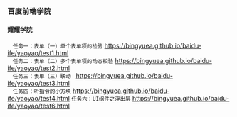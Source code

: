 ### 百度前端学院
#### 耀耀学院
    `任务一：表单（一）单个表单项的检验` https://bingyuea.github.io/baidu-ife/yaoyao/test1.html  
     `任务二：表单（二）多个表单项的动态校验` https://bingyuea.github.io/baidu-ife/yaoyao/test2.html   
       `任务三：表单（三）联动
` https://bingyuea.github.io/baidu-ife/yaoyao/test3.html  
    `任务四：听指令的小方块` https://bingyuea.github.io/baidu-ife/yaoyao/test4.html
   `任务六：UI组件之浮出层` https://bingyuea.github.io/baidu-ife/yaoyao/test6.html


 
